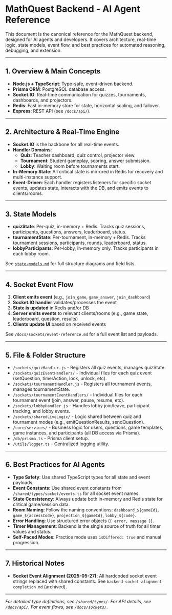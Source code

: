 # MathQuest Backend - AI Agent Reference

This document is the canonical reference for the MathQuest backend, designed for AI agents and developers. It covers architecture, real-time logic, state models, event flow, and best practices for automated reasoning, debugging, and extension.

---

## 1. Overview & Main Concepts

- **Node.js + TypeScript**: Type-safe, event-driven backend.
- **Prisma ORM**: PostgreSQL database access.
- **Socket.IO**: Real-time communication for quizzes, tournaments, dashboards, and projectors.
- **Redis**: Fast in-memory store for state, horizontal scaling, and failover.
- **Express**: REST API (see `/docs/api/`).

---

## 2. Architecture & Real-Time Engine

- **Socket.IO** is the backbone for all real-time events.
- **Handler Domains**:
  - **Quiz**: Teacher dashboard, quiz control, projector view.
  - **Tournament**: Student gameplay, scoring, answer submission.
  - **Lobby**: Waiting room before tournaments start.
- **In-Memory State**: All critical state is mirrored in Redis for recovery and multi-instance support.
- **Event-Driven**: Each handler registers listeners for specific socket events, updates state, interacts with the DB, and emits events to clients/rooms.

---

## 3. State Models

- **quizState**: Per-quiz, in-memory + Redis. Tracks quiz sessions, participants, questions, answers, leaderboard, status.
- **tournamentState**: Per-tournament, in-memory + Redis. Tracks tournament sessions, participants, rounds, leaderboard, status.
- **lobbyParticipants**: Per-lobby, in-memory only. Tracks participants in each lobby room.

See [`state-models.md`](./state-models.md) for full structure diagrams and field lists.

---

## 4. Socket Event Flow

1. **Client emits event** (e.g., `join_game`, `game_answer`, `join_dashboard`)
2. **Socket.IO handler** validates/processes the event
3. **State is updated** in Redis and/or DB
4. **Server emits events** to relevant clients/rooms (e.g., game state, leaderboard, question, results)
5. **Clients update UI** based on received events

See `/docs/sockets/event-reference.md` for a full event list and payloads.

---

## 5. File & Folder Structure

- `/sockets/quizHandler.js` - Registers all quiz events, manages quizState.
- `/sockets/quizEventHandlers/` - Individual files for each quiz event (setQuestion, timerAction, lock, unlock, etc).
- `/sockets/tournamentHandler.js` - Registers all tournament events, manages tournamentState.
- `/sockets/tournamentEventHandlers/` - Individual files for each tournament event (join, answer, pause, resume, etc).
- `/sockets/lobbyHandler.js` - Handles lobby join/leave, participant tracking, and lobby events.
- `/sockets/sharedLiveLogic/` - Logic shared between quiz and tournament modes (e.g., emitQuestionResults, sendQuestion).
- `/core/services/` - Business logic for users, questions, game templates, game instances, and participants (all DB access via Prisma).
- `/db/prisma.ts` - Prisma client setup.
- `/utils/logger.ts` - Centralized logging utility.

---

## 6. Best Practices for AI Agents

- **Type Safety**: Use shared TypeScript types for all state and event payloads.
- **Event Constants**: Use shared event constants from `/shared/types/socket/events.ts` for all socket event names.
- **State Consistency**: Always update both in-memory and Redis state for critical game/session data.
- **Room Naming**: Follow the naming conventions: `dashboard_${gameId}`, `game_${accessCode}`, `projection_${gameId}`, `lobby_${code}`.
- **Error Handling**: Use structured error objects (`{ error, message }`).
- **Timer Management**: Backend is the single source of truth for all timer values and status.
- **Self-Paced Modes**: Practice mode uses `isDiffered: true` and manual progression.

---

## 7. Historical Notes

- **Socket Event Alignment (2025-05-27)**: All hardcoded socket event strings replaced with shared constants. See `backend-socket-alignment-completion.md` (archived).

---

*For detailed type definitions, see `/shared/types/`. For API details, see `/docs/api/`. For event flows, see `/docs/sockets/`.*
